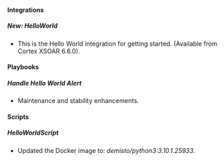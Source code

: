 
#### Integrations
##### New: HelloWorld
- This is the Hello World integration for getting started. (Available from Cortex XSOAR 6.6.0).

#### Playbooks
##### Handle Hello World Alert
- Maintenance and stability enhancements.

#### Scripts
##### HelloWorldScript
- Updated the Docker image to: *demisto/python3:3.10.1.25933*.